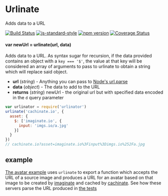 # Urlinate

Adds data to a URL

<!-- VDOC.badges travis; standard; npm; coveralls -->
<!-- DON'T EDIT THIS SECTION (including comments), INSTEAD RE-RUN `vdoc` TO UPDATE -->
[![Build Status](https://travis-ci.org/vigour-io/urlinate.svg?branch=master)](https://travis-ci.org/vigour-io/urlinate)
[![js-standard-style](https://img.shields.io/badge/code%20style-standard-brightgreen.svg)](http://standardjs.com/)
[![npm version](https://badge.fury.io/js/urlinate.svg)](https://badge.fury.io/js/urlinate)
[![Coverage Status](https://coveralls.io/repos/github/vigour-io/urlinate/badge.svg?branch=master)](https://coveralls.io/github/vigour-io/urlinate?branch=master)

<!-- VDOC END -->

<!-- VDOC.jsdoc urlinate -->
<!-- DON'T EDIT THIS SECTION (including comments), INSTEAD RE-RUN `vdoc` TO UPDATE -->
#### var newUrl = urlinate(url, data)

Adds data to a URL. As syntax sugar for recursion, if the data provided contains an object with a `key === '$'`, the value at that key will be considered an array of arguments to pass to urlinate to obtain a string which will replace said object.
- **url** (*string*) - Anything you can pass to [Node's url.parse](https://nodejs.org/api/url.html#url_url_parse_urlstring_parsequerystring_slashesdenotehost)
- **data** (*object*) - The data to add to the URL
- **returns** (*string*) newUrl - the original url but with specified data encoded in the `d` query parameter

<!-- VDOC END -->

```javascript
var urlinator = require('urlinator')
urlinate('cachinate.io', {
  asset: {
    $: ['imaginate.io', {
      input: 'imgs.io/a.jpg'
    }]
  }
})
// cachinate.io?asset=imaginate.io%3Finput%3Dimgs.io%252Fa.jpg
```

## example

[The avatar example](examples/avatar.js) uses `urlinate` to export a function which accepts the URL of a source image and produces a URL for an avatar based on that image to be created by [imaginate](https://npmjs.com/package/imaginate) and cached by [cachinate](https://npmjs.com/package/cachinate). See how these servers parse the URL produced in [the tests](test/index.js)